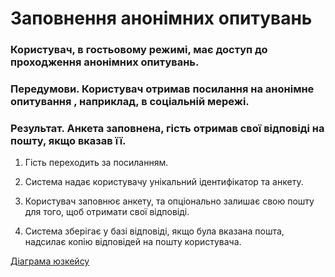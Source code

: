 # Заповнення анонімних опитувань

### Користувач, в гостьовому режимі, має доступ до проходження анонімних опитувань.

### Передумови. Користувач отримав посилання на анонімне опитування , наприклад, в соціальній мережі.

### Результат. Анкета заповнена, гість отримав свої відповіді на пошту, якщо вказав її. 

1. Гість переходить за посиланням.

2. Система надає користувачу унікальний ідентифікатор та анкету.

3. Користувач заповнює анкету, та опціонально залишає свою пошту для того, щоб отримати свої відповіді.

4. Система зберігає у базі відповіді, якщо була вказана пошта, надсилає копію відповідей на пошту користувача.

[Діаграма юзкейсу](https://github.com/ip-85/System-Dynamics/blob/master/Doc/UMLDiagrams/scenarios/guest/Diagrams/UC2-poll-usage.md)

